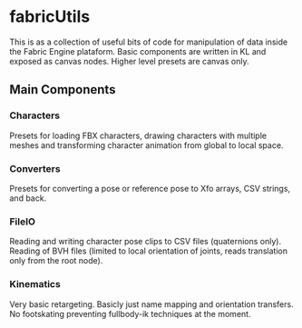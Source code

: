 # fabricUtils
This is as a collection of useful bits of code for manipulation of data inside the Fabric Engine plataform. Basic components are written in KL and exposed as canvas nodes. Higher level presets are canvas only.

## Main Components
### Characters
Presets for loading FBX characters, drawing characters with multiple meshes and transforming character animation from  global to local space.

### Converters
Presets for converting a pose or reference pose to Xfo arrays, CSV strings, and back.

### FileIO
Reading and writing character pose clips to CSV files (quaternions only). Reading of BVH files (limited to local orientation of joints, reads translation only from the root node).

### Kinematics
Very basic retargeting. Basicly just name mapping and orientation transfers. No footskating preventing fullbody-ik techniques at the moment.